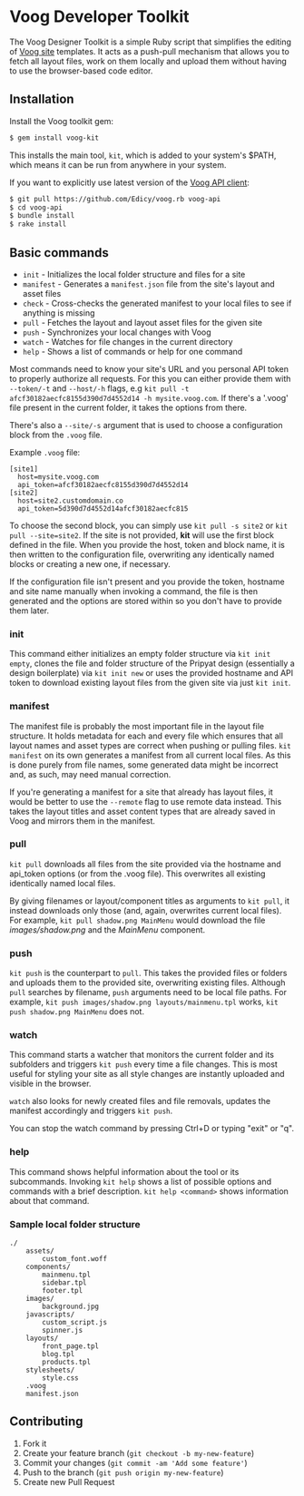 # Voog Developer Toolkit

The Voog Designer Toolkit is a simple Ruby script that simplifies the editing
of [Voog site](http://www.voog.com) templates. It acts as a push-pull mechanism that allows you to
fetch all layout files, work on them locally and upload them without having to 
use the browser-based code editor.

## Installation

Install the Voog toolkit gem:

```bash
$ gem install voog-kit
```

This installs the main tool, `kit`, which is added to your system's $PATH, which
means it can be run from anywhere in your system.

If you want to explicitly use latest version of the [Voog API client](https://github.com/Edicy/voog.rb):

```bash
$ git pull https://github.com/Edicy/voog.rb voog-api
$ cd voog-api
$ bundle install
$ rake install
```

## Basic commands

* `init`     - Initializes the local folder structure and files for a site
* `manifest` - Generates a `manifest.json` file from the site's layout and asset files
* `check`    - Cross-checks the generated manifest to your local files to see if anything is missing
* `pull`     - Fetches the layout and layout asset files for the given site
* `push`     - Synchronizes your local changes with Voog
* `watch`    - Watches for file changes in the current directory
* `help`     - Shows a list of commands or help for one command

Most commands need to know your site's URL and you personal API token to properly authorize all
requests. For this you can either provide them with `--token/-t` and `--host/-h` 
flags, e.g `kit pull -t afcf30182aecfc8155d390d7d4552d14 -h mysite.voog.com`. If there's a '.voog' file
present in the current folder, it takes the options from there.

There's also a `--site/-s` argument that is used to choose a configuration block from the `.voog` file.

Example `.voog` file:

```
[site1]
  host=mysite.voog.com
  api_token=afcf30182aecfc8155d390d7d4552d14
[site2]
  host=site2.customdomain.co
  api_token=5d390d7d4552d14afcf30182aecfc815
```

To choose the second block, you can simply use `kit pull -s site2` or `kit pull --site=site2`.
If the site is not provided, **kit** will use the first block defined in the file.
When you provide the host, token and block name, it is then written to the configuration file, overwriting
any identically named blocks or creating a new one, if necessary.

If the configuration file isn't present and you provide the token, hostname and site name manually when invoking a
command, the file is then generated and the options are stored within so you don't have to provide them
later.

### init

This command either initializes an empty folder structure via `kit init empty`, clones the file and folder
structure of the Pripyat design (essentially a design boilerplate) via `kit init new` or uses the provided
hostname and API token to download existing layout files from the given site via just `kit init`.

### manifest

The manifest file is probably the most important file in the layout file structure. It holds metadata for each
and every file which ensures that all layout names and asset types are correct when pushing or pulling files.
`kit manifest` on its own generates a manifest from all current local files. As this is done purely from file
names, some generated data might be incorrect and, as such, may need manual correction.

If you're generating a 
manifest for a site that already has layout files, it would be better to use the `--remote` flag to use remote
data instead. This takes the layout titles and asset content types that are already saved in Voog and mirrors 
them in the manifest. 

### pull

`kit pull` downloads all files from the site provided via the hostname and api_token options (or from the .voog 
file). This overwrites all existing identically named local files.

By giving filenames or layout/component titles as arguments to `kit pull`, it instead downloads only those (and, 
again, overwrites current local files). For example, `kit pull shadow.png MainMenu` would download the file *images/shadow.png*
and the *MainMenu* component.

### push

`kit push` is the counterpart to `pull`. This takes the provided files or folders and uploads them to the provided
site, overwriting existing files. Although `pull` searches by filename, `push` arguments need to be local file paths.
For example, `kit push images/shadow.png layouts/mainmenu.tpl` works, `kit push shadow.png MainMenu` does not.

### watch

This command starts a watcher that monitors the current folder and its subfolders and triggers `kit push` every time
a file changes. This is most useful for styling your site as all style changes are instantly uploaded and visible in
the browser.

`watch` also looks for newly created files and file removals, updates the manifest accordingly and triggers `kit push`. 

You can stop the watch command by pressing Ctrl+D or typing "exit" or "q".

### help

This command shows helpful information about the tool or its subcommands. Invoking `kit help` shows a list of possible
options and commands with a brief description. `kit help <command>` shows information about that command.

### Sample local folder structure

```
./
    assets/
        custom_font.woff
    components/
        mainmenu.tpl
        sidebar.tpl
        footer.tpl
    images/
        background.jpg
    javascripts/
        custom_script.js
        spinner.js
    layouts/
        front_page.tpl
        blog.tpl
        products.tpl
    stylesheets/
        style.css
    .voog
    manifest.json
```

## Contributing

1. Fork it
2. Create your feature branch (`git checkout -b my-new-feature`)
3. Commit your changes (`git commit -am 'Add some feature'`)
4. Push to the branch (`git push origin my-new-feature`)
5. Create new Pull Request
